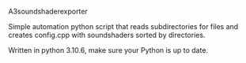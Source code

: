 A3soundshaderexporter

Simple automation python script that reads subdirectories for files and creates config.cpp with soundshaders sorted by directories.

Written in python 3.10.6, make sure your Python is up to date.

